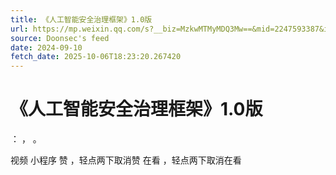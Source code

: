 ```yaml
---
title: 《人工智能安全治理框架》1.0版
url: https://mp.weixin.qq.com/s?__biz=MzkwMTMyMDQ3Mw==&mid=2247593387&idx=2&sn=fb89f40f5d4748a65b9810d74f15d1ac
source: Doonsec's feed
date: 2024-09-10
fetch_date: 2025-10-06T18:23:20.267420
---
```


# 《人工智能安全治理框架》1.0版

：
，
。

视频
小程序
赞
，轻点两下取消赞
在看
，轻点两下取消在看
